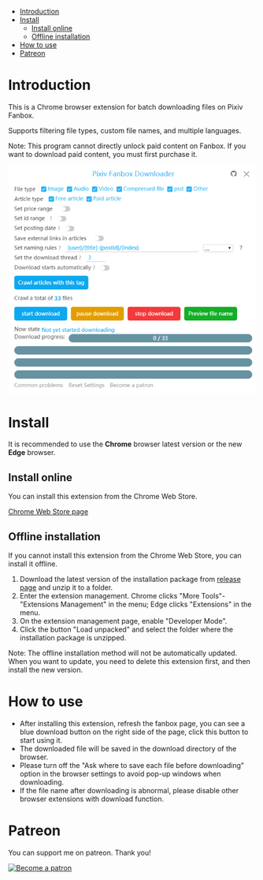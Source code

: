 <!-- TOC -->

- [Introduction](#introduction)
- [Install](#install)
  - [Install online](#install-online)
  - [Offline installation](#offline-installation)
- [How to use](#how-to-use)
- [Patreon](#patreon)

<!-- /TOC -->

# Introduction

This is a Chrome browser extension for batch downloading files on Pixiv Fanbox.

Supports filtering file types, custom file names, and multiple languages.

Note: This program cannot directly unlock paid content on Fanbox. If you want to download paid content, you must first purchase it.

![screenshot](screenshot/ui2.png)

# Install

It is recommended to use the **Chrome** browser latest version or the new **Edge** browser.

## Install online

You can install this extension from the Chrome Web Store. 

[Chrome Web Store page](https://chrome.google.com/webstore/detail/pixiv-fanbox-downloader/ihnfpdchjnmlehnoeffgcbakfmdjcckn)


## Offline installation

If you cannot install this extension from the Chrome Web Store, you can install it offline.

1. Download the latest version of the installation package from [release page](https://github.com/xuejianxianzun/PixivFanboxDownloader/releases) and unzip it to a folder.
2. Enter the extension management. Chrome clicks "More Tools"-"Extensions Management" in the menu; Edge clicks "Extensions" in the menu.
3. On the extension management page, enable "Developer Mode".
4. Click the button "Load unpacked" and select the folder where the installation package is unzipped.

Note: The offline installation method will not be automatically updated. When you want to update, you need to delete this extension first, and then install the new version.

# How to use

- After installing this extension, refresh the fanbox page, you can see a blue download button on the right side of the page, click this button to start using it.
- The downloaded file will be saved in the download directory of the browser.
- Please turn off the "Ask where to save each file before downloading" option in the browser settings to avoid pop-up windows when downloading.
- If the file name after downloading is abnormal, please disable other browser extensions with download function.

# Patreon

You can support me on patreon. Thank you!

<a href='https://www.patreon.com/xuejianxianzun'><img src='https://c5.patreon.com/external/logo/become_a_patron_button.png' alt='Become a patron' width='140px' /></a>